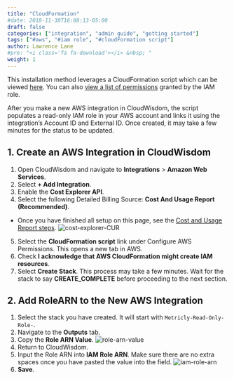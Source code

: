 ```yaml
---
title: "CloudFormation"
#date: 2018-11-30T16:08:13-05:00
draft: false
categories: ["integration", "admin guide", "getting started"]
tags: ["#aws", "#iam role", "#cloudFormation script"]
author: Lawrence Lane
#pre: "<i class='fa fa-download'></i> &nbsp; "
weight: 1
---
```

This installation method leverages a CloudFormation script which can be viewed [here](https://s3-us-west-2.amazonaws.com/com-netuitive-app-usw2-www/assets/cloudformation/metricly-read-only-role.template). You can also [view a list of permissions](/images/AWS-CloudFormation-Installation/cloudformation-permissions.png) granted by the IAM role.

After you make a new AWS integration in CloudWisdom, the script populates a read-only IAM role in your AWS account and links it using the integration’s Account ID and External ID. Once created, it may take a few minutes for the status to be updated.

## 1. Create an AWS Integration in CloudWisdom
1. Open CloudWisdom and navigate to **Integrations** > **Amazon Web Services**.  
2. Select **+ Add Integration**.
3. Enable the **Cost Explorer API**.
4. Select the following Detailed Billing Source: **Cost And Usage Report (Recommended)**.
 - Once you have finished all setup on this page, see the [Cost and Usage Report steps](/integrations/aws-integration/aws-cur).
![cost-explorer-CUR](/images/AWS-CloudFormation-Installation/cost-explorer-cur.png)
5. Select the **CloudFormation script** link under Configure AWS Permissions. This opens a new tab in AWS.  
6. Check **I acknowledge that AWS CloudFormation might create IAM resources**.  
7. Select **Create Stack**. This process may take a few minutes. Wait for the stack to say **CREATE_COMPLETE** before proceeding to the next section.

## 2.  Add RoleARN to the New AWS Integration
1. Select the stack you have created. It will start with `Metricly-Read-Only-Role-`.
2. Navigate to the **Outputs** tab.
3. Copy the **Role ARN Value**.
![role-arn-value](/images/onboarding-wizard/role-arn-value.png)
4. Return to CloudWisdom.   
5. Input the Role ARN into **IAM Role ARN**. Make sure there are no extra spaces once you have pasted the value into the field.
![iam-role-arn](/images/AWS-CloudFormation-Installation/iam-role-arn.png)
6. **Save**.  
